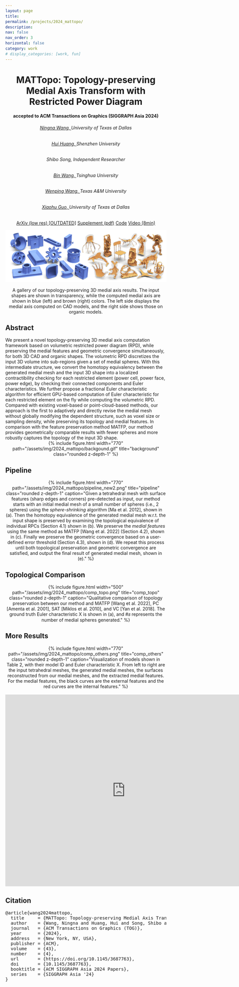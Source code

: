 ```yaml
---
layout: page
title: 
permalink: /projects/2024_mattopo/
description: 
nav: false
nav_order: 3
horizontal: false
category: work
# display_categories: [work, fun]
---
```


<div class="research" align="center">
    <h1>MATTopo: Topology-preserving Medial Axis Transform with Restricted Power Diagram</h1>
    <h4>accepted to ACM Transactions on Graphics (SIGGRAPH Asia 2024)</h4>
    <div class="col-sm-8">
        <div>
            <h6><a href="https://ningnawang.github.io/">Ningna Wang, </a> University of Texas at Dallas</h6>
            <h6><a href="https://vcc.tech/~huihuang/home">Hui Huang, </a> Shenzhen University </h6>
            <h6>Shibo Song, Independent Researcher </h6>
            <h6><a href="https://binwangthss.github.io/">Bin Wang, </a> Tsinghua University </h6>
            <h6><a href="https://engineering.tamu.edu/cse/profiles/Wang-Wenping.html">Wenping Wang, </a> Texas A&M University </h6>
            <h6><a href="https://personal.utdallas.edu/~xguo/">Xiaohu Guo, </a> University of Texas at Dallas</h6>
        </div>
    </div>
     <div class="col-sm-12">
        <a href="https://arxiv.org/abs/2403.18761" class="btn btn-sm z-depth-0" role="button">ArXiv (low res) [OUTDATED]</a>
        <a href="/assets/pdf/2024_mattopo/2024_siga_MatTopo_final_sup.pdf" class="btn btn-sm z-depth-0" role="button"> Supplement (pdf)</a>
        <!-- <a href="#" class="btn btn-sm z-depth-0" role="button"> Presentation (9min)</a> -->
        <!-- <a href="#" class="btn btn-sm z-depth-0" role="button"> Results (12min)</a> -->
        <a href="https://github.com/ningnawang/MATTopo" class="btn btn-sm z-depth-0" role="button">Code</a>
        <a href="https://www.youtube.com/watch?v=8AxJYVtU0SA" class="btn btn-sm z-depth-0" role="button">Video (8min) </a>
    </div>
    <p><img src="/assets/img/2024_mattopo/teaser_vcc5.png" width=770></p>
    <div class="caption">
        A gallery of our topology-preserving 3D medial axis results. The input shapes are shown in transparency, while the computed medial axis are shown in blue (left) and brown (right) colors. The left side displays the medial axis computed on CAD models, and the right side shows those on organic models.
    </div>
   
</div>

<div class="research">
<h2>Abstract</h2>
We present a novel topology-preserving 3D medial axis computation framework based on volumetric restricted power diagram (RPD), while preserving the medial features and geometric convergence simultaneously, for both 3D CAD and organic shapes. The volumetric RPD discretizes the input 3D volume into sub-regions given a set of medial spheres. With this intermediate structure, we convert the homotopy equivalency between the generated medial mesh and the input 3D shape into a localized contractibility checking for each restricted element (power cell, power face, power edge), by checking their connected components and Euler characteristics. We further propose a fractional Euler characteristic algorithm for efficient GPU-based computation of Euler characteristic for each restricted element on the fly while computing the volumetric RPD. Compared with existing voxel-based or point-cloud-based methods, our approach is the first to adaptively and directly revise the medial mesh without globally modifying the dependent structure, such as voxel size or sampling density, while preserving its topology and medial features. In comparison with the feature preservation method MATFP, our method provides geometrically comparable results with fewer spheres and more robustly captures the topology of the input 3D shape.
</div>

<!-- <div class="research" style="text-align: center;">
    <p><img src="/assets/img/2024_mattopo/backgound.gif" width=770></p>
</div> -->

<div class="research" style="text-align: center;">
<div class="row" style="text-align: center;">
    <div class="col-sm mt-3 mt-md-0">
        {% include figure.html width="770" path="/assets/img/2024_mattopo/backgound.gif" title="background" class="rounded z-depth-1" %}
    </div>
</div>
</div>

<div class="research">
<h2>Pipeline</h2>
<div class="row" style="text-align: center;">
    <div class="col-sm mt-3 mt-md-0">
    <!-- <p><img src="/assets/img/2024_mattopo/pipeline_new2.png" width=770></p> -->
        {% include figure.html width="770" path="/assets/img/2024_mattopo/pipeline_new2.png" title="pipeline" class="rounded z-depth-1" caption="Given a tetrahedral mesh with surface features (sharp edges and corners) pre-detected as input, our method starts with an initial medial mesh of a small number of spheres (i.e., 2 spheres) using the <i>sphere-shrinking</i> algorithm [Ma et al. 2012], shown in (a). Then the homotopy equivalence of the generated medial mesh w.r.t. the input shape is preserved by examining the topological equivalence of individual RPCs (Section 4.1) shown in (b). We preserve the <i>medial features</i> using the same method as MATFP [Wang et al. 2022] (Section 4.2), shown in (c). Finally we preserve the geometric convergence based on a user-defined error threshold (Section 4.3), shown in (d). We repeat this process until both topological preservation and geometric convergence are satisfied, and output the final result of generated medial mesh, shown in (e)." %}
    </div>
</div>
</div>

<div class="research">
<h2>Topological Comparison</h2>
<div class="row" style="text-align: center;">
    <div class="col-sm mt-3 mt-md-0">
        {% include figure.html width="500" path="/assets/img/2024_mattopo/comp_topo.png" title="comp_topo" class="rounded z-depth-1" caption="Qualitative comparison of topology preservation between our method and MATFP [Wang et al. 2022], PC [Amenta et al. 2001], SAT [Miklos et al. 2010], and VC [Yan et al. 2018]. The ground truth Euler characteristic X is shown in (a), and #𝑠 represents the number of medial spheres generated." %}
    </div>
</div>
</div>



<div class="research">
<h2>More Results</h2>
<div class="row" style="text-align: center;">
    <div class="col-sm mt-3 mt-md-0">
        {% include figure.html width="770" path="/assets/img/2024_mattopo/comp_others.png" title="comp_others" class="rounded z-depth-1" caption="Visualization of models shown in Table 2, with their model ID and Euler characteristic X. From left to right are the input tetrahedral meshes, the generated medial meshes, the surfaces reconstructed from our medial meshes, and the extracted medial features. For the medial features, the black curves are the external features and the red curves are the internal features." %}
    </div>
</div>
</div>


<br>

<iframe width="750" height="600" src="https://www.youtube.com/embed/8AxJYVtU0SA?si=1eXG6JHLKz9NdShV" title="YouTube video player" frameborder="0" allow="accelerometer; autoplay; clipboard-write; encrypted-media; gyroscope; picture-in-picture; web-share" referrerpolicy="strict-origin-when-cross-origin" allowfullscreen></iframe>

<div class="research" >
<h2>Citation</h2>
<pre class="project__bibtex">
@article{wang2024mattopo,
  title     = {MATTopo: Topology-preserving Medial Axis Transform with Restricted Power Diagram},
  author    = {Wang, Ningna and Huang, Hui and Song, Shibo and Wang, Bin and Wang, Wenping and Guo, Xiaohu},
  journal   = {ACM Transactions on Graphics (TOG)},
  year      = {2024},
  address   = {New York, NY, USA},
  publisher = {ACM},
  volume    = {43},
  number    = {4},
  url       = {https://doi.org/10.1145/3687763},
  doi       = {10.1145/3687763},
  booktitle = {ACM SIGGRAPH Asia 2024 Papers},
  series    = {SIGGRAPH Asia '24}
}
</pre>
</div>







